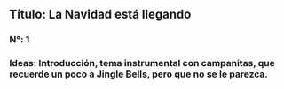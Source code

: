 ## Título: La Navidad está llegando
### N°: 1
### Ideas: Introducción, tema instrumental con campanitas, que recuerde un poco a Jingle Bells, pero que no se le parezca.
